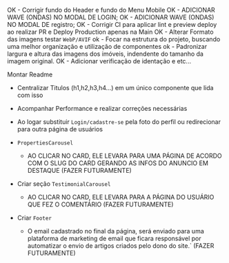 <!-- A FAZER -->
  OK - Corrigir fundo do Header e fundo do Menu Mobile
  OK - ADICIONAR WAVE (ONDAS) NO MODAL DE LOGIN;
  OK - ADICIONAR WAVE (ONDAS) NO MODAL DE registro;
  OK - Corrigir CI para aplicar lint e preview deploy ao realizar PR e Deploy Production apenas na Main
  OK - Alterar Formato das imagens testar `WebP/AVIF`
  ok - Focar na estrutura do projeto, buscando uma melhor organização e utilização de componentes
  ok - Padronizar largura e altura das imagens dos imóveis, indendente do tamanho da imagem original.
  OK - Adicionar verificação de identação e etc...

  Montar Readme


  * Centralizar Titulos (h1,h2,h3,h4...) em um único componente que lida com isso
  * Acompanhar Performance e realizar correções necessárias




  * Ao logar substituir `Login/cadastre-se` pela foto do perfil ou redirecionar para outra página de usuários

  * `PropertiesCarousel`
    - AO CLICAR NO CARD, ELE LEVARA PARA UMA PÁGINA DE ACORDO COM O SLUG DO CARD GERANDO AS INFOS DO ANUNCIO EM DESTAQUE (FAZER FUTURAMENTE)

  * Criar seção `TestimonialCarousel`
    - AO CLICAR NO CARD, ELE LEVARA PARA A PÁGINA DO USUÁRIO QUE FEZ O COMENTÁRIO (FAZER FUTURAMENTE)


  * Criar `Footer`
    - O email cadastrado no final da página, será enviado para uma plataforma de marketing de email que ficara responsável por automatizar o envio de artigos criados pelo dono do site.` (FAZER FUTURAMENTE)
